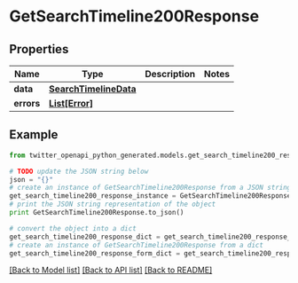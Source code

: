 # GetSearchTimeline200Response


## Properties

Name | Type | Description | Notes
------------ | ------------- | ------------- | -------------
**data** | [**SearchTimelineData**](SearchTimelineData.md) |  | 
**errors** | [**List[Error]**](Error.md) |  | 

## Example

```python
from twitter_openapi_python_generated.models.get_search_timeline200_response import GetSearchTimeline200Response

# TODO update the JSON string below
json = "{}"
# create an instance of GetSearchTimeline200Response from a JSON string
get_search_timeline200_response_instance = GetSearchTimeline200Response.from_json(json)
# print the JSON string representation of the object
print GetSearchTimeline200Response.to_json()

# convert the object into a dict
get_search_timeline200_response_dict = get_search_timeline200_response_instance.to_dict()
# create an instance of GetSearchTimeline200Response from a dict
get_search_timeline200_response_form_dict = get_search_timeline200_response.from_dict(get_search_timeline200_response_dict)
```
[[Back to Model list]](../README.md#documentation-for-models) [[Back to API list]](../README.md#documentation-for-api-endpoints) [[Back to README]](../README.md)


